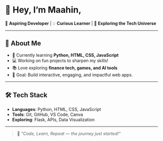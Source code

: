 # 👋 Hey, I’m Maahin,

🎯 **Aspiring Developer** | 💡 **Curious Learner** | 🚀 **Exploring the Tech Universe**

---

## 🚀 About Me
- 🌱 Currently learning **Python, HTML, CSS, JavaScript**
- 💻 Working on fun projects to sharpen my skills!
- 📚 Love exploring **finance tech, games, and AI tools**
- 🎯 Goal: Build interactive, engaging, and impactful web apps.

---

## 🛠 Tech Stack
- **Languages**: Python, HTML, CSS, JavaScript
- **Tools**: Git, GitHub, VS Code, Canva
- **Exploring**: Flask, APIs, Data Visualization

---

> 💬 *"Code, Learn, Repeat — the journey just started!"*
